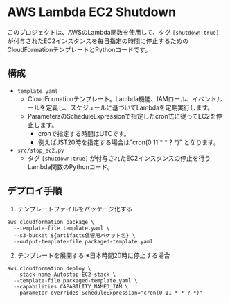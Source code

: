 # AWS Lambda EC2 Shutdown

このプロジェクトは、AWSのLambda関数を使用して、タグ `[shutdown:true]` が付与されたEC2インスタンスを毎日指定の時間に停止するためのCloudFormationテンプレートとPythonコードです。

## 構成

- `template.yaml`
  - CloudFormationテンプレート。Lambda機能、IAMロール、イベントルールを定義し、スケジュールに基づいてLambdaを定期実行します。
  - ParametersのScheduleExpressionで指定したcron式に従ってEC2を停止します。
    - cronで指定する時間はUTCです。
    - 例えばJST20時を指定する場合は"cron(0 11 * * ? *)" となります。
- `src/stop_ec2.py`
  - タグ `[shutdown:true]` が付与されたEC2インスタンスの停止を行うLambda関数のPythonコード。

## デプロイ手順

1. テンプレートファイルをパッケージ化する
```
aws cloudformation package \
  --template-file template.yaml \
  --s3-bucket ${artifacts保管用バケット名} \
  --output-template-file packaged-template.yaml
```
2. テンプレートを展開する ※日本時間20時に停止する場合
```
aws cloudformation deploy \
  --stack-name Autostop-EC2-stack \
  --template-file packaged-template.yaml \
  --capabilities CAPABILITY_NAMED_IAM \
  --parameter-overrides ScheduleExpression="cron(0 11 * * ? *)"
  ```